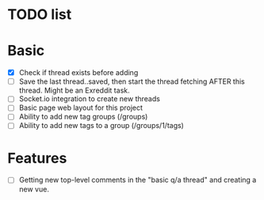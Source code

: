 # TODO list

# Basic
- [x] Check if thread exists before adding
- [ ] Save the last thread..saved, then start the thread fetching AFTER this thread. Might be an Exreddit task.
- [ ] Socket.io integration to create new threads
- [ ] Basic page web layout for this project
- [ ] Ability to add new tag groups (/groups)
- [ ] Ability to add new tags to a group (/groups/1/tags)

# Features
- [ ] Getting new top-level comments in the "basic q/a thread" and creating a new vue.
